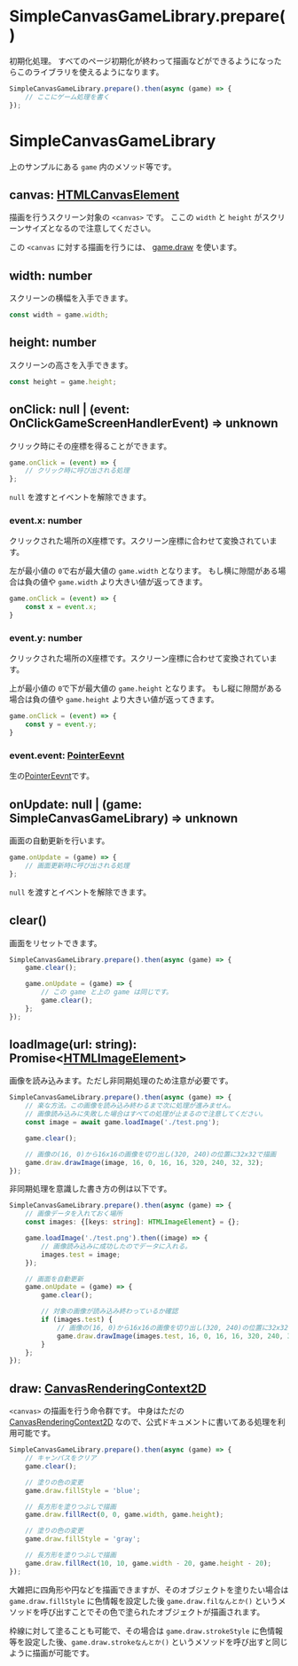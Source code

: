 # SimpleCanvasGameLibrary.prepare()

初期化処理。
すべてのページ初期化が終わって描画などができるようになったらこのライブラリを使えるようになります。

```ts
SimpleCanvasGameLibrary.prepare().then(async (game) => {
	// ここにゲーム処理を書く
});
```

# SimpleCanvasGameLibrary

上のサンプルにある `game` 内のメソッド等です。

## canvas: [HTMLCanvasElement](https://developer.mozilla.org/ja/docs/Web/API/HTMLCanvasElement)

描画を行うスクリーン対象の `<canvas>` です。
ここの `width` と `height` がスクリーンサイズとなるので注意してください。

この `<canvas` に対する描画を行うには、 [game.draw](#draw-canvasrenderingcontext2d) を使います。

## width: number

スクリーンの横幅を入手できます。

```ts
const width = game.width;
```

## height: number

スクリーンの高さを入手できます。

```ts
const height = game.height;
```

## onClick: null | (event: OnClickGameScreenHandlerEvent) => unknown

クリック時にその座標を得ることができます。

```ts
game.onClick = (event) => {
	// クリック時に呼び出される処理
};
```

`null` を渡すとイベントを解除できます。

### event.x: number

クリックされた場所のX座標です。スクリーン座標に合わせて変換されています。

左が最小値の `0`で右が最大値の `game.width` となります。
もし横に隙間がある場合は負の値や `game.width` より大きい値が返ってきます。

```ts
game.onClick = (event) => {
	const x = event.x;
}
```

### event.y: number

クリックされた場所のX座標です。スクリーン座標に合わせて変換されています。

上が最小値の `0`で下が最大値の `game.height` となります。
もし縦に隙間がある場合は負の値や `game.height` より大きい値が返ってきます。

```ts
game.onClick = (event) => {
	const y = event.y;
}
```

### event.event: [PointerEevnt](https://developer.mozilla.org/ja/docs/Web/API/PointerEvent)

生の[PointerEevnt](https://developer.mozilla.org/ja/docs/Web/API/PointerEvent)です。

## onUpdate: null | (game: SimpleCanvasGameLibrary) => unknown

画面の自動更新を行います。

```ts
game.onUpdate = (game) => {
	// 画面更新時に呼び出される処理
};
```

`null` を渡すとイベントを解除できます。

## clear()

画面をリセットできます。

```ts
SimpleCanvasGameLibrary.prepare().then(async (game) => {
	game.clear();

	game.onUpdate = (game) => {
		// この game と上の game は同じです。
		game.clear();
	};
});
```

## loadImage(url: string): Promise<[HTMLImageElement](https://developer.mozilla.org/en-US/docs/Web/API/HTMLImageElement)>

画像を読み込みます。ただし非同期処理のため注意が必要です。

```ts
SimpleCanvasGameLibrary.prepare().then(async (game) => {
	// 楽な方法。この画像を読み込み終わるまで次に処理が進みません。
	// 画像読み込みに失敗した場合はすべての処理が止まるので注意してください。
	const image = await game.loadImage('./test.png');

	game.clear();

	// 画像の(16, 0)から16x16の画像を切り出し(320, 240)の位置に32x32で描画
	game.draw.drawImage(image, 16, 0, 16, 16, 320, 240, 32, 32);
});
```

非同期処理を意識した書き方の例は以下です。

```ts
SimpleCanvasGameLibrary.prepare().then(async (game) => {
	// 画像データを入れておく場所
	const images: {[keys: string]: HTMLImageElement} = {};

	game.loadImage('./test.png').then((image) => {
		// 画像読み込みに成功したのでデータに入れる。
		images.test = image;
	});

	// 画面を自動更新
	game.onUpdate = (game) => {
		game.clear();

		// 対象の画像が読み込み終わっているか確認
		if (images.test) {
			// 画像の(16, 0)から16x16の画像を切り出し(320, 240)の位置に32x32で描画
			game.draw.drawImage(images.test, 16, 0, 16, 16, 320, 240, 32, 32);
		}
	};
});
```

## draw: [CanvasRenderingContext2D](https://developer.mozilla.org/ja/docs/Web/API/CanvasRenderingContext2D)

`<canvas>` の描画を行う命令群です。
中身はただの [CanvasRenderingContext2D](https://developer.mozilla.org/ja/docs/Web/API/CanvasRenderingContext2D) なので、公式ドキュメントに書いてある処理を利用可能です。

```ts
SimpleCanvasGameLibrary.prepare().then(async (game) => {
	// キャンバスをクリア
	game.clear();

	// 塗りの色の変更
	game.draw.fillStyle = 'blue';

	// 長方形を塗りつぶしで描画
	game.draw.fillRect(0, 0, game.width, game.height);

	// 塗りの色の変更
	game.draw.fillStyle = 'gray';

	// 長方形を塗りつぶしで描画
	game.draw.fillRect(10, 10, game.width - 20, game.height - 20);
});
```

大雑把に四角形や円などを描画できますが、そのオブジェクトを塗りたい場合は `game.draw.fillStyle` に色情報を設定した後 `game.draw.filなんとか()` というメソッドを呼び出すことでその色で塗られたオブジェクトが描画されます。

枠線に対して塗ることも可能で、その場合は `game.draw.strokeStyle` に色情報等を設定した後、`game.draw.strokeなんとか()` というメソッドを呼び出すと同じように描画が可能です。
